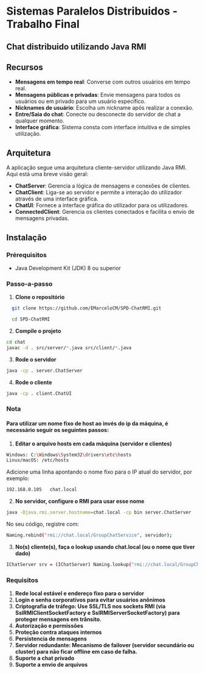 # Sistemas Paralelos Distribuidos - Trabalho Final

## Chat distribuido utilizando Java RMI

## Recursos

- **Mensagens em tempo real**: Converse com outros usuários em tempo real.
- **Mensagens públicas e privadas**: Envie mensagens para todos os usuários ou em privado para um usuário específico.
- **Nicknames de usuário**: Escolha um nickname após realizar a conexão.
- **Entre/Saia do chat**: Conecte ou desconecte do servidor de chat a qualquer momento.
- **Interface gráfica**: Sistema consta com interface intuitiva e de simples utilização.
## Arquitetura

A aplicação segue uma arquitetura cliente-servidor utilizando Java RMI. Aqui está uma breve visão geral:

- **ChatServer**: Gerencia a lógica de mensagens e conexões de clientes.
- **ChatClient**: Liga-se ao servidor e permite a interação do utilizador através de uma interface gráfica.
- **ChatUI**: Fornece a interface gráfica do utilizador para os utilizadores.
- **ConnectedClient**: Gerencia os clientes conectados e facilita o envio de mensagens privadas.

## Instalação

### Prérequisitos

- Java Development Kit (JDK) 8 ou superior

### Passo-a-passo

1. **Clone o repositório**
```bash 
  git clone https://github.com/EMarceloCM/SPD-ChatRMI.git
```
```bash
  cd SPD-ChatRMI
```

2. **Compile o projeto**
```bash
cd chat
javac -d . src/server/*.java src/client/*.java
```

3. **Rode o servidor** 
```bash
java -cp . server.ChatServer
``` 

4. **Rode o cliente**  
```bash
java -cp . client.ChatUI
```

### Nota
#### Para utilizar um nome fixo de host ao invés do ip da máquina, é necessário seguir os seguintes passos:

1. **Editar o arquivo hosts em cada máquina (servidor e clientes)**
```bash
Windows: C:\Windows\System32\drivers\etc\hosts
Linux/macOS: /etc/hosts
```
Adicione uma linha apontando o nome fixo para o IP atual do servidor, por exemplo:
```bash
192.168.0.105   chat.local
```

2. **No servidor, configure o RMI para usar esse nome**
```bash
java -Djava.rmi.server.hostname=chat.local -cp bin server.ChatServer
```
No seu código, registre com:
```bash
Naming.rebind("rmi://chat.local/GroupChatService", servidor);
```

3. **No(s) cliente(s), faça o lookup usando chat.local (ou o nome que tiver dado)**
```bash
IChatServer srv = (IChatServer) Naming.lookup("rmi://chat.local/GroupChatService");
```
### Requisitos

1. **Rede local estável e endereço fixo para o servidor**
2. **Login e senha corporativos para evitar usuários anônimos**
3. **Criptografia de tráfego: Use SSL/TLS nos sockets RMI (via SslRMIClientSocketFactory e SslRMIServerSocketFactory) para proteger mensagens em trânsito.**
4. **Autorização e permissões**
5. **Proteção contra ataques internos**
6. **Persistencia de mensagens**
7. **Servidor redundante: Mecanismo de failover (servidor secundário ou cluster) para não ficar offline em caso de falha.**
8. **Suporte a chat privado**
9. **Suporte a envio de arquivos**